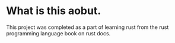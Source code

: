 # What is this aobut.

This project was completed as a part of learning rust from the rust programming language book on rust docs.
